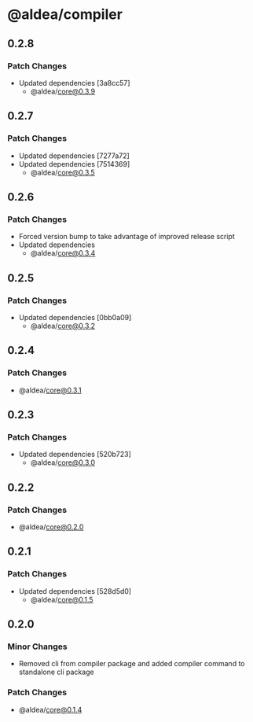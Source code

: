 # @aldea/compiler

## 0.2.8

### Patch Changes

- Updated dependencies [3a8cc57]
  - @aldea/core@0.3.9

## 0.2.7

### Patch Changes

- Updated dependencies [7277a72]
- Updated dependencies [7514369]
  - @aldea/core@0.3.5

## 0.2.6

### Patch Changes

- Forced version bump to take advantage of improved release script
- Updated dependencies
  - @aldea/core@0.3.4

## 0.2.5

### Patch Changes

- Updated dependencies [0bb0a09]
  - @aldea/core@0.3.2

## 0.2.4

### Patch Changes

- @aldea/core@0.3.1

## 0.2.3

### Patch Changes

- Updated dependencies [520b723]
  - @aldea/core@0.3.0

## 0.2.2

### Patch Changes

- @aldea/core@0.2.0

## 0.2.1

### Patch Changes

- Updated dependencies [528d5d0]
  - @aldea/core@0.1.5

## 0.2.0

### Minor Changes

- Removed cli from compiler package and added compiler command to standalone cli package

### Patch Changes

- @aldea/core@0.1.4
